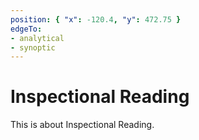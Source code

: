 ```yaml
---
position: { "x": -120.4, "y": 472.75 }
edgeTo:
- analytical
- synoptic
---
```


# Inspectional Reading

This is about Inspectional Reading.